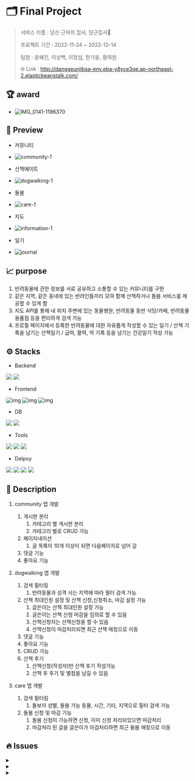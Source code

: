 # 🗂 Final Project

> 서비스 이름 : 당신 근처의 집사, 당근집사🐾
>
> 프로젝트 기간 : 2022-11-24 ~ 2022-12-14
>
> 팀원 : 윤혜진, 이상백, 이정섭, 한가을, 황여원
>
> 🌐 Link : http://danggeunjibsa-env.eba-y8yce3qe.ap-northeast-2.elasticbeanstalk.com/



## 🏆 award
- ![IMG_0141-1196370](https://user-images.githubusercontent.com/108773387/210327917-d5285600-9e8b-462e-9a9e-60f770914768.jpg)

## 🫧 Preview

- 커뮤니티

- ![community-1](https://user-images.githubusercontent.com/108773387/210329099-cb3233fb-b1b7-4995-9cf1-e1f766e77997.gif)

- 산책메이트

- ![dogwalking-1](https://user-images.githubusercontent.com/108773387/210330798-de7c344e-4e2e-45aa-968b-96dad8703522.gif)


- 돌봄

- ![care-1](https://user-images.githubusercontent.com/108773387/210331037-e37fdf62-795b-4085-8e0d-3049457f9a56.gif)

- 지도

- ![information-1](https://user-images.githubusercontent.com/108773387/210328574-7bd6a19c-0565-4653-9e51-b36ee37b245b.gif)

- 일기

- ![journal](https://user-images.githubusercontent.com/108773387/210328903-d759dd18-0232-484c-beb9-f6f234628e95.gif)


## 📈 purpose

1. 반려동물에 관한 정보를 서로 공유하고 소통할 수 있는 커뮤니티를 구현
2. 같은 지역, 같은 동네에 있는 반려인들끼리 모여 함께 산책하거나 돌봄 서비스를 제공할 수 있게 함
3. 지도 API를 통해 내 위치 주변에 있는 동물병원, 반려동물 동반 식당/카페, 반려동물 용품점 등을 편리하게 검색 가능
4. 프로필 페이지에서 등록한 반려동물에 대한 자유롭게 작성할 수 있는 일기 / 산책 기록을 남기는 산책일기 / 급여, 활력, 약 기록 등을 남기는 건강일기 작성 가능



## ⚙️ Stacks

- Backend

<img src="https://img.shields.io/badge/Django-092E20?style=flat-square&logo=Django&logoColor=ffffff"/> <img src="https://img.shields.io/badge/Python-3776AB?stype=flat-square&logo=Python&logoColor=white">

- Frontend

![img](https://img.shields.io/badge/HTML5-E34F26?style=flat-square&logo=HTML5&logoColor=ffffff) ![img](https://img.shields.io/badge/CSS3-1572B6?style=flat-square&logo=CSS3&logoColor=ffffff) ![img](https://img.shields.io/badge/Javascript-F7DF1E?style=flat-square&logo=Javascript&logoColor=black) 

- DB

<img src="https://img.shields.io/badge/SQLite-003B57?stype=flat-square&logo=SQLite&logoColor=white"> <img src="https://img.shields.io/badge/PostgreSQL-4169E1?style=flat-square&logo=PostgreSQL&logoColor=ffffff"/>  

- Tools

<img src="https://img.shields.io/badge/Visual Studio Code-007ACC?style=flat-square&logo=Visual Studio Code&logoColor=ffffff"/> <img src="https://img.shields.io/badge/Git-F05032?style=flat-square&logo=Git&logoColor=ffffff"/> <img src="https://img.shields.io/badge/GitHub-181717?style=flat-square&logo=GitHub&logoColor=ffffff"/>  

- Delpoy

<img src="https://img.shields.io/badge/Amazon AWS-232F3E?style=flat-square&logo=Amazon AWS&logoColor=ffffff"/> <img src="https://img.shields.io/badge/Amazon S3-569A31?style=flat-square&logo=Amazon S3&logoColor=ffffff"/> <img src="https://img.shields.io/badge/Amazon RDS-527FFF?style=flat-square&logo=Amazon RDS&logoColor=ffffff"/> <img src="https://img.shields.io/badge/GitHub Actions-2088FF?style=flat-square&logo=GitHub Actions&logoColor=ffffff"/>



## 📍 Description

1. community 앱 개발

   1. 게시판 분리
      1. 카테고리 별 게시판 분리
      2. 카테고리 별로 CRUD 가능
   2. 페이지네이션
      1. 글 목록이 10개 이상이 되면 다음페이지로 넘어 감
   3. 댓글 기능
   4. 좋아요 기능

2. dogwalking 앱 개발

   1. 검색 필터링
      1. 반려동물과 성격 사는 지역에 따라 필터 검색 가능
   2. 산책 최대인원 설정 및 산책 신청,신청취소, 마감 설정 가능
      1. 글쓴이는 산책 최대인원 설정 가능
      2. 글쓴이는 산책 신청 마감을 임의로 할 수 있음
      3. 산책신청자는 산책신청을 할 수 있음
      4. 산책신청이 마감처리되면 최근 산책 매칭으로 이동
   3. 댓글 기능
   4. 좋아요 기능
   5. CRUD 가능
   6. 산책 후기
      1. 산책신청(작성자)만 산책 후기 작성가능
      2. 산책 후 후기 및 별점을 남길 수 있음

3. care 앱 개발

   1. 검색 필터링
      1. 돌보미 성별, 돌봄 가능 동물, 시간, 기타, 지역으로 필터 검색 가능
   2. 돌봄 신청 및 마감 기능
      1. 돌봄 신청이 가능하면 신청, 이미 신청 처리되있으면 마감처리
      2. 마감처리 된 글을 글쓴이가 마감처리하면 최근 돌봄 매칭으로 이동


## 🔥 Issues

<details>
  <summary></summary>
  <div markdown="1">
    <br>❌ 에러 사항<br>
    <br><br>
  </div>
  <div markdown="1"> 
    💡 해결 방법<br>
		<br>
    
  </div>
</details>

<details>
  <summary></summary>
  <div markdown="1">
    <br>❌ 에러 사항<br>
    <br><br>
  </div>
  <div markdown="1"> 
    💡 해결 방법<br>
  </div>
</details>

<details>
  <summary></summary>
  <div markdown="1">
    <br>❌ 에러 사항<br>
    <br><br>
  </div>
  <div markdown="1"> 
    💡 해결 방법<br>
  </div>
</details>

